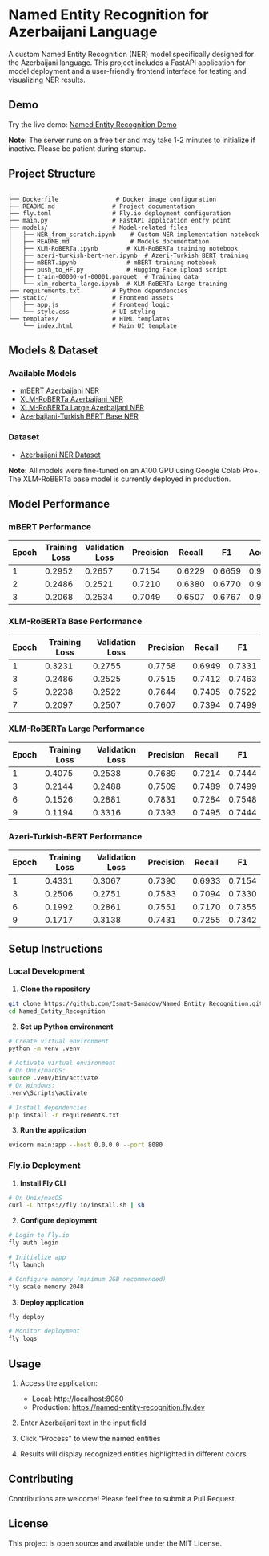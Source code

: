 # Named Entity Recognition for Azerbaijani Language

A custom Named Entity Recognition (NER) model specifically designed for the Azerbaijani language. This project includes a FastAPI application for model deployment and a user-friendly frontend interface for testing and visualizing NER results.

## Demo

Try the live demo: [Named Entity Recognition Demo](https://named-entity-recognition.fly.dev/)

**Note:** The server runs on a free tier and may take 1-2 minutes to initialize if inactive. Please be patient during startup.

## Project Structure

```
.
├── Dockerfile                # Docker image configuration
├── README.md                # Project documentation
├── fly.toml                 # Fly.io deployment configuration
├── main.py                  # FastAPI application entry point
├── models/                  # Model-related files
│   ├── NER_from_scratch.ipynb    # Custom NER implementation notebook
│   ├── README.md                 # Models documentation
│   ├── XLM-RoBERTa.ipynb        # XLM-RoBERTa training notebook
│   ├── azeri-turkish-bert-ner.ipynb  # Azeri-Turkish BERT training
│   ├── mBERT.ipynb              # mBERT training notebook
│   ├── push_to_HF.py            # Hugging Face upload script
│   ├── train-00000-of-00001.parquet  # Training data
│   └── xlm_roberta_large.ipynb  # XLM-RoBERTa Large training
├── requirements.txt         # Python dependencies
├── static/                  # Frontend assets
│   ├── app.js               # Frontend logic
│   └── style.css            # UI styling
└── templates/               # HTML templates
    └── index.html           # Main UI template
```

## Models & Dataset

### Available Models

- [mBERT Azerbaijani NER](https://huggingface.co/IsmatS/mbert-az-ner)
- [XLM-RoBERTa Azerbaijani NER](https://huggingface.co/IsmatS/xlm-roberta-az-ner)
- [XLM-RoBERTa Large Azerbaijani NER](https://huggingface.co/IsmatS/xlm_roberta_large_az_ner)
- [Azerbaijani-Turkish BERT Base NER](https://huggingface.co/IsmatS/azeri-turkish-bert-ner)

### Dataset
- [Azerbaijani NER Dataset](https://huggingface.co/datasets/LocalDoc/azerbaijani-ner-dataset)

**Note:** All models were fine-tuned on an A100 GPU using Google Colab Pro+. The XLM-RoBERTa base model is currently deployed in production.

## Model Performance

### mBERT Performance

| Epoch | Training Loss | Validation Loss | Precision | Recall | F1 | Accuracy |
|-------|---------------|-----------------|-----------|---------|-------|-----------|
| 1 | 0.2952 | 0.2657 | 0.7154 | 0.6229 | 0.6659 | 0.9191 |
| 2 | 0.2486 | 0.2521 | 0.7210 | 0.6380 | 0.6770 | 0.9214 |
| 3 | 0.2068 | 0.2534 | 0.7049 | 0.6507 | 0.6767 | 0.9209 |

### XLM-RoBERTa Base Performance

| Epoch | Training Loss | Validation Loss | Precision | Recall | F1 |
|-------|---------------|-----------------|-----------|---------|-------|
| 1 | 0.3231 | 0.2755 | 0.7758 | 0.6949 | 0.7331 |
| 3 | 0.2486 | 0.2525 | 0.7515 | 0.7412 | 0.7463 |
| 5 | 0.2238 | 0.2522 | 0.7644 | 0.7405 | 0.7522 |
| 7 | 0.2097 | 0.2507 | 0.7607 | 0.7394 | 0.7499 |

### XLM-RoBERTa Large Performance

| Epoch | Training Loss | Validation Loss | Precision | Recall | F1 |
|-------|---------------|-----------------|-----------|---------|-------|
| 1 | 0.4075 | 0.2538 | 0.7689 | 0.7214 | 0.7444 |
| 3 | 0.2144 | 0.2488 | 0.7509 | 0.7489 | 0.7499 |
| 6 | 0.1526 | 0.2881 | 0.7831 | 0.7284 | 0.7548 |
| 9 | 0.1194 | 0.3316 | 0.7393 | 0.7495 | 0.7444 |

### Azeri-Turkish-BERT Performance

| Epoch | Training Loss | Validation Loss | Precision | Recall | F1 |
|-------|---------------|-----------------|-----------|---------|-------|
| 1 | 0.4331 | 0.3067 | 0.7390 | 0.6933 | 0.7154 |
| 3 | 0.2506 | 0.2751 | 0.7583 | 0.7094 | 0.7330 |
| 6 | 0.1992 | 0.2861 | 0.7551 | 0.7170 | 0.7355 |
| 9 | 0.1717 | 0.3138 | 0.7431 | 0.7255 | 0.7342 |

## Setup Instructions

### Local Development

1. **Clone the repository**
```bash
git clone https://github.com/Ismat-Samadov/Named_Entity_Recognition.git
cd Named_Entity_Recognition
```

2. **Set up Python environment**
```bash
# Create virtual environment
python -m venv .venv

# Activate virtual environment
# On Unix/macOS:
source .venv/bin/activate
# On Windows:
.venv\Scripts\activate

# Install dependencies
pip install -r requirements.txt
```

3. **Run the application**
```bash
uvicorn main:app --host 0.0.0.0 --port 8080
```

### Fly.io Deployment

1. **Install Fly CLI**
```bash
# On Unix/macOS
curl -L https://fly.io/install.sh | sh
```

2. **Configure deployment**
```bash
# Login to Fly.io
fly auth login

# Initialize app
fly launch

# Configure memory (minimum 2GB recommended)
fly scale memory 2048
```

3. **Deploy application**
```bash
fly deploy

# Monitor deployment
fly logs
```

## Usage

1. Access the application:
   - Local: http://localhost:8080
   - Production: https://named-entity-recognition.fly.dev

2. Enter Azerbaijani text in the input field
3. Click "Process" to view the named entities
4. Results will display recognized entities highlighted in different colors

## Contributing

Contributions are welcome! Please feel free to submit a Pull Request.

## License

This project is open source and available under the MIT License.